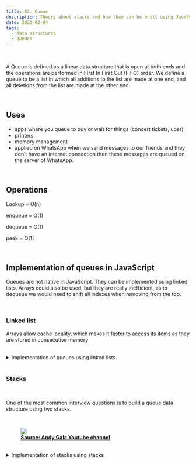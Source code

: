 ```yaml
---
title: 03. Queue
description: Theory about stacks and how they can be built using JavaScript
date: 2023-02-04
tags:
  - data structures
  - queues
---
```


<br />

A Queue is defined as a linear data structure that is open at both ends and the operations are performed in First In First Out (FIFO) order. We define a queue to be a list in which all additions to the list are made at one end, and all deletions from the list are made at the other end.

<br />

## Uses

- apps where you queue to buy or wait for things (concert tickets, uber)
- printers
- memory management
- applied on WhatsApp when we send messages to our friends and they don’t have an internet connection then these messages are queued on the server of WhatsApp.

<br />

## Operations

Lookup = O(n)

enqueue = O(1)

dequeue = O(1)

peek = O(1)

<br />

## Implementation of queues in JavaScript

Queues are not native in JavaScript. They can be implemented using linked lists. Arrays could also be used, but they are really inefficient, as to dequeue we would need to shift all indexes when removing from the top.

<br />

### Linked list

Arrays allow cache locality, which makes it faster to access its items as they are stored in consecutive memory

<br />

<details>
  <summary>Implementation of queues using linked lists</summary>

```js
class Node {
  constructor(value) {
    this.value = value;
    this.next = null;
  }
}

class Queue {
  constructor() {
    this.first = null;
    this.last = null;
    this.length = 0;
  }
  peek() {
    return this.first;
  }
  enqueue(value) {
    const newNode = new Node(value);
    if (this.length === 0) {
      this.first = newNode;
      this.last = newNode;
    } else {
      this.last.next = newNode;
      this.last = newNode;
    }
    this.length++;
    return this;
  }
  dequeue() {
    if (!this.first) {
      return null;
    }

    if (this.first === this.last) {
      this.last = null;
    }

    this.first = this.first.next;

    this.length--;
    return this;
  }
  //isEmpty;
}

const myQueue = new Queue();
console.log(myQueue.enqueue("Joy"));
myQueue.enqueue("Matt");
myQueue.enqueue("Pavel");
console.log(myQueue.peek());
myQueue.dequeue();
console.log(myQueue.peek());
myQueue.dequeue();
console.log(myQueue.peek());
myQueue.dequeue();
console.log(myQueue.peek());
```

</details>

<br />

### Stacks

<br />

One of the most common interview questions is to build a queue data structure using two stacks.

<br />

<figure>
<img class="blogPostImage" src="../assets/images/implement queues as stacks.png">
<figcaption><b><a href="https://www.youtube.com/@andygala888" target="_blank">Source: Andy Gala Youtube channel</a></b></figcaption>
</figure>

<br />

<details>
  <summary>Implementation of stacks using stacks</summary>

```js
class MyQueue {
  constructor() {
    this.pushStack = [];
    this.popStack = [];
  }

  push(val) {
    this.pushStack.push(val);
  }

  pop() {
    if (!this.popStack.length) {
      while (this.pushStack.length) {
        this.popStack.push(this.pushStack.pop());
      }
    }

    return this.popStack.pop();
  }

  peek() {
    if (!this.popStack.length) {
      while (this.pushStack.length) {
        this.popStack.push(this.pushStack.pop());
      }
    }
    return this.popStack[this.popStack.length - 1];
  }

  empty() {
    return !this.pushStack.length && !this.popStack.length;
  }
}
```

</details>
